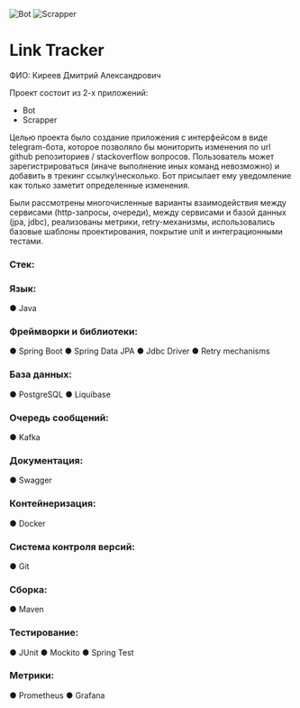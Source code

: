 ![Bot](https://github.com/sanyarnd/java-course-2023-backend-template/actions/workflows/bot.yml/badge.svg)
![Scrapper](https://github.com/sanyarnd/java-course-2023-backend-template/actions/workflows/scrapper.yml/badge.svg)

# Link Tracker

ФИО: Киреев Дмитрий Александрович

Проект состоит из 2-х приложений:
* Bot
* Scrapper

Целью проекта было создание приложения с интерфейсом в виде telegram-бота, которое позволяло бы мониторить изменения по url github репозиториев / stackoverflow вопросов. 
Пользователь может зарегистрироваться (иначе выполнение иных команд невозможно) и добавить в трекинг ссылку\несколько. Бот присылает ему уведомление как только заметит определенные изменения.

Были рассмотрены многочисленные варианты взаимодействия между сервисами (http-запросы, очереди), между сервисами и базой данных (jpa, jdbc), реализованы метрики, retry-механизмы, использовались базовые шаблоны проектирования, покрытие unit и интеграционными тестами.

### Стек:
### Язык:
●	Java
### Фреймворки и библиотеки:
●	Spring Boot
●	Spring Data JPA
●	Jdbc Driver
●	Retry mechanisms
### База данных:
●	PostgreSQL
●	Liquibase
### Очередь сообщений:
●	Kafka

### Документация:
●	Swagger

### Контейнеризация:
●	Docker
### Система контроля версий:
●	Git
### Сборка:
●	Maven

### Тестирование:
●	JUnit
●	Mockito
●	Spring Test


### Метрики:
●	Prometheus 
●	Grafana


